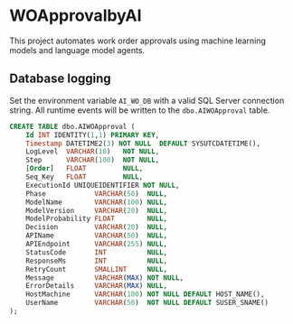 # WOApprovalbyAI

This project automates work order approvals using machine learning models and language model agents.

## Database logging

Set the environment variable `AI_WO_DB` with a valid SQL Server connection string. All runtime events will be written to the `dbo.AIWOApproval` table.

```sql
CREATE TABLE dbo.AIWOApproval (
    Id INT IDENTITY(1,1) PRIMARY KEY,
    Timestamp DATETIME2(3) NOT NULL  DEFAULT SYSUTCDATETIME(),
    LogLevel  VARCHAR(10)   NOT NULL,
    Step      VARCHAR(100)  NOT NULL,
    [Order]   FLOAT         NULL,
    Seq_Key   FLOAT         NULL,
    ExecutionId UNIQUEIDENTIFIER NOT NULL,
    Phase            VARCHAR(50)  NULL,
    ModelName        VARCHAR(100) NULL,
    ModelVersion     VARCHAR(20)  NULL,
    ModelProbability FLOAT        NULL,
    Decision         VARCHAR(20)  NULL,
    APIName          VARCHAR(50)  NULL,
    APIEndpoint      VARCHAR(255) NULL,
    StatusCode       INT          NULL,
    ResponseMs       INT          NULL,
    RetryCount       SMALLINT     NULL,
    Message          VARCHAR(MAX) NOT NULL,
    ErrorDetails     VARCHAR(MAX) NULL,
    HostMachine      VARCHAR(100) NOT NULL DEFAULT HOST_NAME(),
    UserName         VARCHAR(50)  NOT NULL DEFAULT SUSER_SNAME()
);
```
